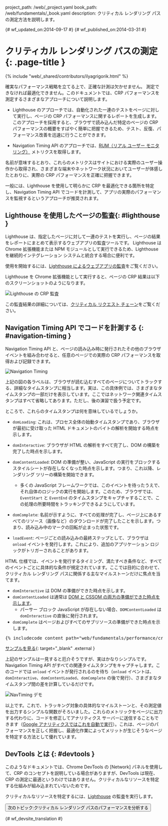 project_path: /web/_project.yaml
book_path: /web/fundamentals/_book.yaml
description: クリティカル レンダリング パスの測定方法を説明します。

{# wf_updated_on:2014-09-17 #}
{# wf_published_on:2014-03-31 #}

# クリティカル レンダリング パスの測定 {: .page-title }

{% include "web/_shared/contributors/ilyagrigorik.html" %}

確実なパフォーマンス戦略を立てる上で、正確な計測は欠かせません。
測定できなければ最適化できません。このドキュメントでは、CRP パフォーマンスを測定するさまざまなアプローチについて説明します。


* Lighthouse のアプローチでは、自動化された一連のテストをページに対して実行し、ページの CRP パフォーマンスに関するレポートを生成します。
このアプローチを採用すると、ブラウザで読み込んだ特定のページの CRP パフォーマンスの概要をすばやく簡単に把握できるため、テスト、反復、パフォーマンス改善を迅速に行うことができます。



* Navigation Timing API のアプローチでは、[RUM（リアル ユーザー モニタリング）](https://en.wikipedia.org/wiki/Real_user_monitoring) メトリクスを取得します。

名前が意味するとおり、これらのメトリクスはサイトにおける実際のユーザー操作から取得され、さまざまな端末やネットワーク状況においてユーザーが体感したとおりに、実際の CRP パフォーマンスを正確に把握できます。




一般には、Lighthouse を使用して明らかに CRP を最適化できる箇所を特定し、Navigation Timing API でコードを計測して、アプリの実際のパフォーマンスを監視するというアプローチが推奨されます。



##  Lighthouse を使用したページの監査{: #lighthouse }

Lighthouse は、指定したページに対して一連のテストを実行し、ページの結果をレポートにまとめて表示するウェブアプリの監査ツールです。
Lighthouse は Chrome 拡張機能または NPM モジュールとして実行できるため、Lighthouse を継続的インテグレーション システムと統合する場合に便利です。



使用を開始するには、[Lighthouse によるウェブアプリの監査](/web/tools/lighthouse/)をご覧ください。

Lighthouse を Chrome 拡張機能として実行すると、ページの CRP 結果は以下のスクリーンショットのようになります。


![Lighthouse の CRP 監査](images/lighthouse-crp.png)

この監査結果の詳細については、[クリティカル リクエスト チェーン][crc]をご覧ください。


[crc]: /web/tools/lighthouse/audits/critical-request-chains

##  Navigation Timing API でコードを計測する {: #navigation-timing }

Navigation Timing API と、ページの読み込み時に発行されたその他のブラウザ イベントを組み合わせると、任意のページでの実際の CRP パフォーマンスを取得および記録できます。



<img src="images/dom-navtiming.png"  alt="Navigation Timing">

上記の図の各ラベルは、ブラウザが読む込むすべてのページについてトラックする、詳細なタイムスタンプに相当します。実は、この具体例では、さまざまなタイムスタンプの一部だけを表示しています。ここではネットワーク関連タイムスタンプはすべて省略してあります。ただし、後の演習で扱う予定です。

ところで、これらのタイムスタンプは何を意味しているでしょうか。

* `domLoading`: これは、プロセス全体の始動タイムスタンプであり、ブラウザが最初に受け取った HTML ドキュメントのバイトの解析を開始する時点を示します。


* `domInteractive`: ブラウザが HTML の解析をすべて完了し、DOM の構築を完了した時点を示します。

* `domContentLoaded`: DOM の準備が整い、JavaScript の実行をブロックするスタイルシートが存在しなくなった時点を示します。つまり、これ以降、レンダリング ツリーの構築を開始できます。
    * 多くの JavaScript フレームワークでは、このイベントを待ったうえで、それ自体のロジックの実行を開始します。このため、ブラウザでは、`EventStart` と `EventEnd` のタイムスタンプをキャプチャすることで、この処理の所要時間をトラッキングできるようにしています。
* `domComplete`: 名前が示すように、すべての処理が完了し、ページ上にあるすべてのリソース（画像など）のダウンロードが完了したことを示します。つまり、読み込み中のマークの回転が止まった状態です。


* `loadEvent`: ページごとの読み込みの最終ステップとして、ブラウザは `onload` イベントを発行します。これにより、追加のアプリケーション ロジックがトリガーされることがあります。


HTML 仕様では、イベントを発行するタイミング、満たすべき条件など、すべてのイベントごとに具体的な条件が規定されています。ここでは目的に合わせて、クリティカル レンダリング パスに関係する主なマイルストーンだけに焦点を当てます。

* `domInteractive` は DOM の準備ができた時点を示します。
* `domContentLoaded` は通常は [DOM と CSSOM の両方の準備ができた時点を示します](http://calendar.perfplanet.com/2012/deciphering-the-critical-rendering-path/)。
    * パーサー ブロック JavaScript が存在しない場合、`DOMContentLoaded` は `domInteractive` の直後に発行されます。
* `domComplete` はページおよびすべてのサブリソースの準備ができた時点を示します。


<div style="clear:both;"></div>

<pre class="prettyprint">
{% includecode content_path="web/fundamentals/performance/critical-rendering-path/_code/measure_crp.html" region_tag="full" adjust_indentation="auto" %}
</pre>

[サンプルを見る](https://googlesamples.github.io/web-fundamentals/fundamentals/performance/critical-rendering-path/measure_crp.html){: target="_blank" .external }

上記のサンプルは一見すると厄介そうですが、実はかなりシンプルです。Navigation Timing API がすべての関連タイムスタンプをキャプチャします。このコードでは `onload` イベントが発行されるのを待ち（`onload` イベントは、`domInteractive`、`domContentLoaded`、`domComplete` の後で発行）、さまざまなタイムスタンプ間の差を計算しているだけです。

<img src="images/device-navtiming-small.png"  alt="NavTiming デモ">

以上です。これで、トラッキング対象の具体的なマイルストーンと、その測定値を出力するシンプルな関数がそろいました。これらのメトリックをページに出力する代わりに、コードを修正してアナリティクス サーバーに送信することもできます（[Google アナリティクスではこれを自動で実行](https://support.google.com/analytics/answer/1205784)）。これは、ページのパフォーマンスを正しく把握し、最適化作業によってメリットが生じそうなページを特定する方法として優れています。

##  DevTools とは {: #devtools }

このようなドキュメントでは、Chrome DevTools の [Network] パネルを使用して、CRP のコンセプトを説明している場合がありますが、DevTools は現在、CRP の測定に最適というわけではありません。クリティカルなリソースを特定する仕組みが組み込まれていないためです。


クリティカルなリソースを特定するには、[Lighthouse](#lighthouse) の監査を実行します。


<a href="analyzing-crp" class="gc-analytics-event"
    data-category="CRP" data-label="Next / Analyzing CRP">
  <button>次のトピック:クリティカル レンダリング パスのパフォーマンスを分析する</button>
</a>


{# wf_devsite_translation #}
